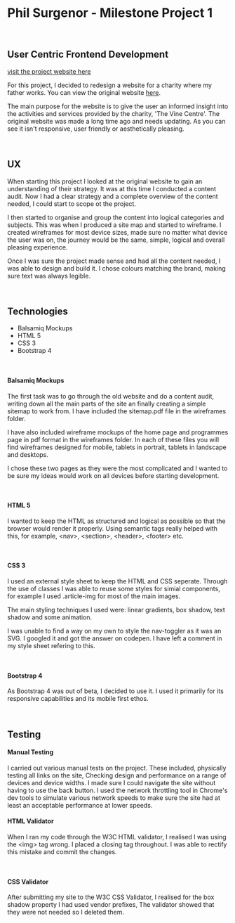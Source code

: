 Phil Surgenor - Milestone Project 1
===

<br>

## User Centric Frontend Development
[visit the project website here](https://philsurgenor.github.io/milestone1/)


For this project, I decided to redesign a website for a charity where my father works.
You can view the original website [here](http://www.vinecentre.org).

The main purpose for the website is to give the user an informed insight into the activities and services provided by the charity, 'The Vine Centre'.
The original website was made a long time ago and needs updating. As you can see it isn't responsive, user friendly or aesthetically pleasing.

<br>

## UX

When starting this project I looked at the original website to gain an understanding of their strategy. It was at this time I conducted a content audit. Now I had a clear strategy and a complete overview of the content needed, I could start to scope ot the project.

I then started to organise and group the content into logical categories and subjects. This was when I produced a site map and started to wireframe. I created wireframes for most device sizes, made sure no matter what device the user was on, the journey would be the same, simple, logical and overall pleasing experience.

Once I was sure the project made sense and had all the content needed, I was able to design and build it. I chose colours matching the brand, making sure text was always legible.

<br>

## Technologies

 - Balsamiq Mockups
 - HTML 5
 - CSS 3
 - Bootstrap 4

<br>

#### Balsamiq Mockups

The first task was to go through the old website and do a content audit, writing down all the main parts of the site an finally creating a simple sitemap to work from.
I have included the sitemap.pdf file in the wireframes folder.

I have also included wireframe mockups of the home page and programmes page in pdf format in the wireframes folder. In each of these files you will find wireframes
designed for mobile, tablets in portrait, tablets in landscape and desktops.

I chose these two pages as they were the most complicated and I wanted to be sure my ideas would work on all devices before starting development.

<br>

#### HTML 5

I wanted to keep the HTML as structured and logical as possible so that the browser would render it properly. Using semantic tags really helped with this, for example, \<nav>, \<section>, \<header>, \<footer> etc.

<br>

#### CSS 3

I used an external style sheet to keep the HTML and CSS seperate. Through the use of classes I was able to reuse some styles for simial components, for example I used .article-img for most of the main images.

The main styling techniques I used were: linear gradients, box shadow, text shadow and some animation.

I was unable to find a way on my own to style the nav-toggler as it was an SVG. I googled it and got the answer on codepen. I have left a comment in my style sheet refering to this.

<br>

#### Bootstrap 4

As Bootstrap 4 was out of beta, I decided to use it. I used it primarily for its responsive capabilities and its mobile first ethos.

<br>

## Testing

#### Manual Testing

I carried out various manual tests on the project. These included, physically testing all links on the site, Checking design and performance on a range of devices and device widths. I made sure I could navigate the site without having to use the back button. I used the network throttling tool in Chrome's dev tools to simulate various network speeds to make sure the site had at least an acceptable performance at lower speeds.
<br>

#### HTML Validator

When I ran my code through the W3C HTML validator, I realised I was using the \<img> tag wrong. I placed a closing tag throughout. I was able to rectify this mistake and commit the changes.

<br>

#### CSS Validator

After submitting my site to the W3C CSS Validator, I realised for the box shadow property I had used vendor prefixes, The validator showed that they were not needed so I deleted them.

